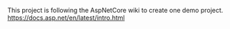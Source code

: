 This project is following the AspNetCore wiki to create one demo project.
https://docs.asp.net/en/latest/intro.html